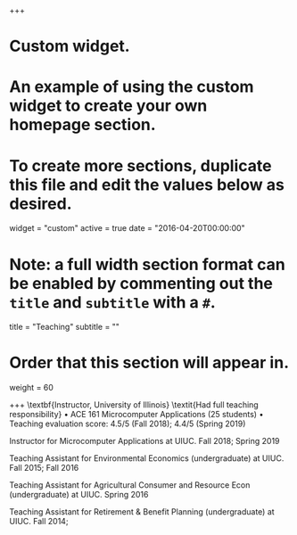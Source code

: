 +++
# Custom widget.
# An example of using the custom widget to create your own homepage section.
# To create more sections, duplicate this file and edit the values below as desired.
widget = "custom"
active = true
date = "2016-04-20T00:00:00"

# Note: a full width section format can be enabled by commenting out the `title` and `subtitle` with a `#`.
title = "Teaching"
subtitle = ""

# Order that this section will appear in.
weight = 60

+++
\textbf{Instructor, University of Illinois}
\textit{Had full teaching responsibility}
• ACE 161 Microcomputer Applications (25 students)
• Teaching evaluation score: 4.5/5 (Fall 2018); 4.4/5 (Spring 2019)

Instructor for Microcomputer Applications at UIUC. Fall 2018; Spring 2019

Teaching Assistant for Environmental Economics (undergraduate) at UIUC. Fall 2015; Fall 2016

Teaching Assistant for Agricultural Consumer and Resource Econ (undergraduate) at UIUC. Spring 2016

Teaching Assistant for Retirement & Benefit Planning (undergraduate) at UIUC. Fall 2014;
